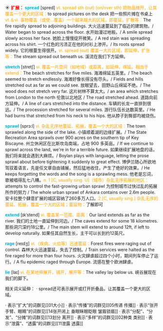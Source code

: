 ☀ <font color="red">**扩展：**</font>
<font color="sky blue">**spread**</font> [spred] 
<font color="orange">vt. spread sth (out) (on/over sth) 把物品摊开，让其覆盖一个更大的区域：</font>to spread pictures on the desk 把一些照片摊在书桌上 <font color="orange">vt.＆vi. 事物覆盖（或使…覆盖）一个越来越大的区域，即蔓延，扩散等：</font>The fire rapidly spread to adjoining buildings. 大火迅速蔓延到了临近的建筑物。/ Water began to spread across the floor. 水开始漫过地板。/ A smile spread slowly across her face. 她脸上慢慢绽开微笑。/ A red stain was spreading across his shirt. 一个红色的污渍正在他的衬衫上渗开。/ Its roots spread widely. 它的根蔓生得很开。<font color="orange">vi. spread (out) 覆盖一大片区域，即延伸，扩张等：</font>The stream spread out beneath us. 溪流在我们下方延伸。
           
<font color="sky blue">**stretch**</font> [stretʃ]
<font color="orange">vi. 覆盖一片空间（如地域）或距离，如延伸、绵延。相当于extend：</font>The beach stretches for five miles. 海滩绵延五英里。/ The beach seemed to stretch endlessly. 海滩好像长得没有尽头。/ Fields and hills stretched out as far as we could see. 放眼望去，田野山丘绵延不绝。/ The wood does not stretch very far. 这片树林不算太大。/ an area which stretches from London to the north 伦敦以北地区 / The road stretched ahead. 道路向前方延伸。/ A line of cars stretched into the distance. 车辆的长龙一直排到很远。/ The procession stretched for several miles. 游行队伍长达数英里。/ He had burns that stretched from his neck to his hips. 他从脖子到臀部均被烧伤。
                      
<font color="sky blue">**sprawl**</font> [sprɔ:l]
<font color="orange">vi. 杂乱无序地蔓延、拓展，覆盖一个大的区域：</font>The town sprawled along the side of the lake. 小镇顺着湖的边缘扩展。/ The State Recreation Area sprawls over 900 acres on the southern tip of Key Biscayne. 州立休闲区在比斯坎岛南端，占地 900 多英亩。/ If we continue to sprawl across the land, we're in for a terrible future. 如果继续扩展地盘的话，我们将来就会遇到大麻烦。/ Boylan plays with language, letting the prose sprawl about before tightening it suddenly to great effect. 博伊兰随心所欲地驾驭着语言，先是任文章自由铺展，然后猛地收住，产生了绝好的效果。/ He keeps forgetting the words and the song is a sprawling mess. 他老是忘词，歌被唱得乱七八糟。<font color="orange">n. 1 [C, usually sing. U]（城市）杂乱无序拓展的地区：</font>attempts to control the fast-growing urban sprawl 为控制城市过快过乱的拓展所作的努力 / The whole urban sprawl of Ankara contains over 2.6m people. 安卡拉整个肆意扩展的城区容纳了260多万人口。<font color="orange">2 [C, usually sing.] 杂乱无序的蔓延、拓展，覆盖一个大的区域；蔓延物：</font>了解即可

<font color="sky blue">**extend**</font> [ɪkˈstend]
<font color="orange">vi. 覆盖某一范围、距离：</font>Our land extends as far as the river. 我们的土地一直延伸到河边。/ The caves extend for some 18 kilometres. 那些洞穴深约18公里。/ The main stem will extend to around 12ft, if left to develop naturally. 如果任其自然生长，主干可以长到约12英尺。

<font color="sky blue">**rage**</font> [reɪdʒ]
<font color="orange">vi.（疾病、火焰等）迅速蔓延：</font>Forest fires were raging out of control. 森林大火迅速蔓延，失去了控制。/ Train services were halted as the fire raged for more than four hours. 火灾肆虐超过四个小时，期间列车停止了运行。/ A flu epidemic raged through Europe. 流感在整个欧洲肆虐。

<font color="sky blue">**lie**</font> [laɪ] 
<font color="orange">vi. 在某地伸展开，铺开，展开等：</font>The valley lay below us. 峡谷展现在我们的脚下。

相关词义延伸：
· spread还可表示展开或打开折叠品，让其覆盖一个更大的区域。

· 表示“扩大”的词群见[[01大小]]
· 表示“传播”的词群见[[05传递 传播]]
· 表示“张开手臂、眼睛”的词群见[[14张开闭上 垂眼眯眼眨眼 皱眉锁眉]]
· 表示“分配”、“分发”、“分摊”的词群见[[13划分 离开]]
· 表示“多样”的词群见[[02种类 类别]]
· 表示“泄露”、“透露”的词群见[[11泄露 透露]]
